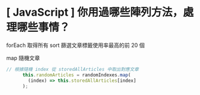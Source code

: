# \[ JavaScript ] 你用過哪些陣列方法，處理哪些事情？
forEach 取得所有
sort 篩選文章標籤使用率最高的前 20 個

map 隨機文章

```js
// 根據隨機 index 從 storedAllArticles 中取出對應文章
      this.randomArticles = randomIndexes.map(
        (index) => this.storedAllArticles[index]
      );
```